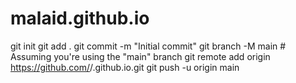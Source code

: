 # malaid.github.io
git init
git add .
git commit -m "Initial commit"
git branch -M main  # Assuming you're using the "main" branch
git remote add origin https://github.com/<username>/<username>.github.io.git
git push -u origin main
